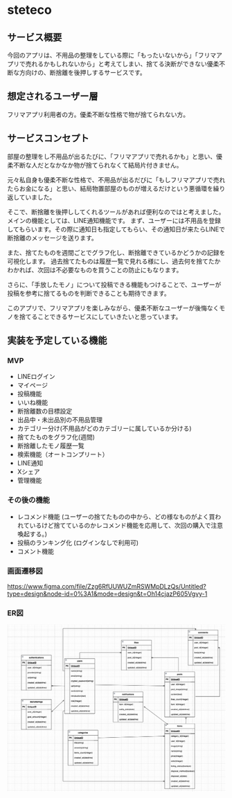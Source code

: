 # steteco

## サービス概要
今回のアプリは、不用品の整理をしている際に「もったいないから」「フリマアプリで売れるかもしれないから」と考えてしまい、捨てる決断ができない優柔不断な方向けの、断捨離を後押しするサービスです。

## 想定されるユーザー層
フリマアプリ利用者の方。優柔不断な性格で物が捨てられない方。

## サービスコンセプト
部屋の整理をし不用品が出るたびに、「フリマアプリで売れるかも」と思い、優柔不断な人だとなかなか物が捨てられなくて結局片付きません。

元々私自身も優柔不断な性格で、不用品が出るだびに「もしフリマアプリで売れたらお金になる」と思い、結局物置部屋のものが増えるだけという悪循環を繰り返していました。

そこで、断捨離を後押ししてくれるツールがあれば便利なのではと考えました。
メインの機能としては、LINE通知機能です。
まず、ユーザーには不用品を登録してもらいます。その際に通知日も指定してもらい、その通知日が来たらLINEで断捨離のメッセージを送ります。

また、捨てたものを週間ごとでグラフ化し、断捨離できているかどうかの記録を可視化します。
過去捨てたものは履歴一覧で見れる様にし、過去何を捨てたかわかれば、次回は不必要なものを買うことの防止にもなります。

さらに、「手放したモノ」について投稿できる機能もつけることで、ユーザーが投稿を参考に捨てるものを判断できることも期待できます。

このアプリで、フリマアプリを楽しみながら、優柔不断なユーザーが後悔なくモノを捨てることできるサービスにしていきたいと思っています。

## 実装を予定している機能
### MVP
* LINEログイン
* マイページ
* 投稿機能
* いいね機能
* 断捨離数の目標設定
* 出品中・未出品別の不用品管理
* カテゴリー分け(不用品がどのカテゴリーに属しているか分ける)
* 捨てたものをグラフ化(週間)
* 断捨離したモノ履歴一覧
* 検索機能（オートコンプリート）
* LINE通知
* Xシェア
* 管理機能

### その後の機能
* レコメンド機能 (ユーザーの捨てたものの中から、どの様なものがよく買われているけど捨てているのかレコメンド機能を応用して、次回の購入で注意喚起する。)
* 投稿のランキング化 (ログインなしで利用可)
* コメント機能

### 画面遷移図
https://www.figma.com/file/Zzg6RfUUWUZmRSWMpDLzQs/Untitled?type=design&node-id=0%3A1&mode=design&t=Oh14cjazP605Vgvy-1

### ER図
![](images/image231215-174606.png)